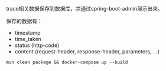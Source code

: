 trace相关数据保存到数据库，并通过spring-boot-admin展示出来。

保存的数据有：
- timestamp
- time_taken
- status (http-code)
- content (request-header, response-header, parameters, ...)

```
mvn clean package && docker-compose up --build
```